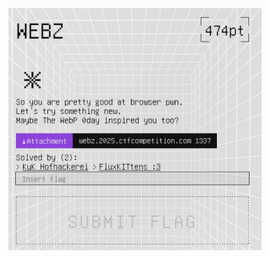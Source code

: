 ![Pasted image 20250629032732.png](../../../../../../../../../../../attachments/Pasted%20image%2020250629032732.png)
